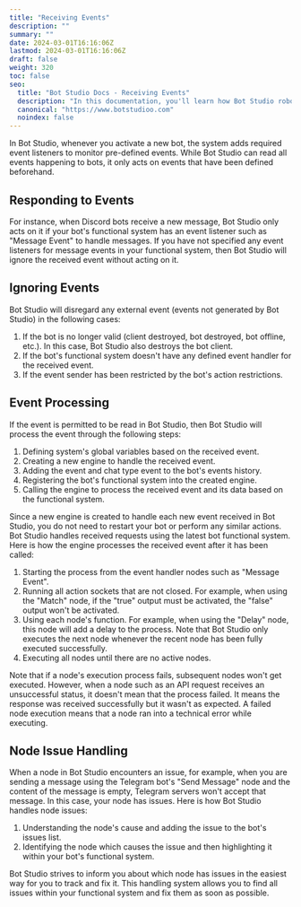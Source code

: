 ```yaml
---
title: "Receiving Events"
description: ""
summary: ""
date: 2024-03-01T16:16:06Z
lastmod: 2024-03-01T16:16:06Z
draft: false
weight: 320
toc: false
seo:
  title: "Bot Studio Docs - Receiving Events"
  description: "In this documentation, you'll learn how Bot Studio robots are receiving and managing events. Click here to learn more."
  canonical: "https://www.botstudioo.com"
  noindex: false
---
```


In Bot Studio, whenever you activate a new bot, the system adds required event listeners to monitor pre-defined events. While Bot Studio can read all events happening to bots, it only acts on events that have been defined beforehand.

## Responding to Events

For instance, when Discord bots receive a new message, Bot Studio only acts on it if your bot's functional system has an event listener such as "Message Event" to handle messages. If you have not specified any event listeners for message events in your functional system, then Bot Studio will ignore the received event without acting on it.

## Ignoring Events

Bot Studio will disregard any external event (events not generated by Bot Studio) in the following cases:

1. If the bot is no longer valid (client destroyed, bot destroyed, bot offline, etc.). In this case, Bot Studio also destroys the bot client.
2. If the bot's functional system doesn't have any defined event handler for the received event.
3. If the event sender has been restricted by the bot's action restrictions.

## Event Processing

If the event is permitted to be read in Bot Studio, then Bot Studio will process the event through the following steps:

1. Defining system's global variables based on the received event.
2. Creating a new engine to handle the received event.
3. Adding the event and chat type event to the bot's events history.
4. Registering the bot's functional system into the created engine.
5. Calling the engine to process the received event and its data based on the functional system.

Since a new engine is created to handle each new event received in Bot Studio, you do not need to restart your bot or perform any similar actions. Bot Studio handles received requests using the latest bot functional system. Here is how the engine processes the received event after it has been called:

1. Starting the process from the event handler nodes such as "Message Event".
2. Running all action sockets that are not closed. For example, when using the "Match" node, if the "true" output must be activated, the "false" output won't be activated.
3. Using each node's function. For example, when using the "Delay" node, this node will add a delay to the process. Note that Bot Studio only executes the next node whenever the recent node has been fully executed successfully.
4. Executing all nodes until there are no active nodes.

Note that if a node's execution process fails, subsequent nodes won't get executed. However, when a node such as an API request receives an unsuccessful status, it doesn't mean that the process failed. It means the response was received successfully but it wasn't as expected. A failed node execution means that a node ran into a technical error while executing.

## Node Issue Handling

When a node in Bot Studio encounters an issue, for example, when you are sending a message using the Telegram bot's "Send Message" node and the content of the message is empty, Telegram servers won't accept that message. In this case, your node has issues. Here is how Bot Studio handles node issues:

1. Understanding the node's cause and adding the issue to the bot's issues list.
2. Identifying the node which causes the issue and then highlighting it within your bot's functional system.

Bot Studio strives to inform you about which node has issues in the easiest way for you to track and fix it. This handling system allows you to find all issues within your functional system and fix them as soon as possible.

